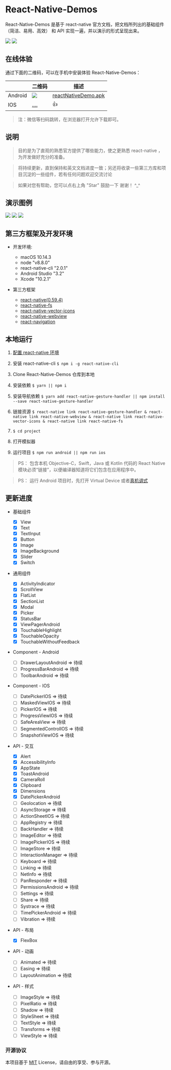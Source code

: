 # React-Native-Demos

React-Native-Demos 是基于 react-native 官方文档，把文档所列出的基础组件（简洁、易用、高效） 和 API 实现一遍，并以演示的形式呈现出来。

![](https://img.shields.io/badge/License-MIT-lightgrey.svg) ![](https://img.shields.io/badge/Powered%20by-ReactNative-28b1b0.svg)

## 在线体验

通过下面的二维码，可以在手机中安装体验 React-Native-Demos：

|         | 二维码                          | 描述                                                                                                               |
| ------- | ------------------------------- | ------------------------------------------------------------------------------------------------------------------ |
| Android | ![](/public/images/QR_v1.0.png) | [ reactNativeDemo.apk](https://github.com/cllemon/reactNativeDemo/releases/download/v1.0/reactNativeDemo-v1.0.apk) |
| IOS     | [....]()                        | 👍                                                                                                                 |

> 注：微信等扫码跳转，在浏览器打开允许下载即可。

## 说明

> 目的是为了直观的熟悉官方提供了哪些能力，使之更熟悉 react-native ，为开发做好充分的准备。

> 将持续更新，直到保持和英文文档进度一致；另还将收录一些第三方库和项目沉淀的一些组件，若有任何问题欢迎交流讨论

> 如果对您有帮助，您可以点右上角 "Star" 鼓励一下 谢谢！ ^\_^

## 演示图例

![](/public/images/demo_1.png)
![](/public/images/demo_2.png)
![](/public/images/demo_3.gif)

## 第三方框架及开发环境

- 开发环境:

  - macOS 10.14.3
  - node "v8.8.0"
  - react-native-cli "2.0.1"
  - Android Studio "3.2"
  - Xcode "10.2.1"

- 第三方框架
  - [react-native(0.59.4)](https://github.com/facebook/react-native)
  - [react-native-fs](https://github.com/itinance/react-native-fs)
  - [react-native-vector-icons](https://github.com/oblador/react-native-vector-icons)
  - [react-native-webview](https://github.com/react-native-community/react-native-webview)
  - [react-navigation](https://github.com/react-navigation/react-navigation)

## 本地运行

1. [配置 react-native 环境](https://reactnative.cn/docs/getting-started/)

2. 安装 react-native-cli `$ npm i -g react-native-cli`

3. Clone React-Native-Demos 仓库到本地

4. 安装依赖 `$ yarn || npm i`

5. 安装导航依赖 `$ yarn add react-native-gesture-handler || npm install --save react-native-gesture-handler`

6. 链接资源 `$ react-native link react-native-gesture-handler & react-native link react-native-webview & react-native link react-native-vector-icons & react-native link react-native-fs`

7. `$ cd project`

8. 打开模拟器

9. 运行项目 `$ npm run android || npm run ios`

> PS：
> 包含本机 Objective-C，Swift，Java 或 Kotlin 代码的 React Native 模块必须“链接”，以便编译器知道将它们包含在应用程序中。

> PS：
> 运行 Android 项目时，先打开 Virtual Device 或者[真机调式](https://reactnative.cn/docs/running-on-device/)

## 更新进度

- 基础组件

  - [x] View
  - [x] Text
  - [x] TextInput
  - [x] Button
  - [x] Image
  - [x] ImageBackground
  - [x] Slider
  - [x] Switch

- 通用组件

  - [x] ActivityIndicator
  - [x] ScrollView
  - [x] FlatList
  - [x] SectionList
  - [x] Modal
  - [x] Picker
  - [x] StatusBar
  - [x] ViewPagerAndroid
  - [x] TouchableHighlight
  - [x] TouchableOpacity
  - [x] TouchableWithoutFeedback

- Component - Android

  - [ ] DrawerLayoutAndroid => 待续
  - [ ] ProgressBarAndroid => 待续
  - [ ] ToolbarAndroid => 待续

- Component - IOS

  - [ ] DatePickerIOS => 待续
  - [ ] MaskedViewIOS => 待续
  - [ ] PickerIOS => 待续
  - [ ] ProgressViewIOS => 待续
  - [ ] SafeAreaView => 待续
  - [ ] SegmentedControlIOS => 待续
  - [ ] SnapshotViewIOS => 待续

- API - 交互

  - [x] Alert
  - [x] AccessibilityInfo
  - [x] AppState
  - [x] ToastAndroid
  - [x] CameraRoll
  - [x] Clipboard
  - [x] Dimensions
  - [x] DatePickerAndroid
  - [ ] Geolocation => 待续
  - [ ] AsyncStorage => 待续
  - [ ] ActionSheetIOS => 待续
  - [ ] AppRegistry => 待续
  - [ ] BackHandler => 待续
  - [ ] ImageEditor => 待续
  - [ ] ImagePickerIOS => 待续
  - [ ] ImageStore => 待续
  - [ ] InteractionManager => 待续
  - [ ] Keyboard => 待续
  - [ ] Linking => 待续
  - [ ] NetInfo => 待续
  - [ ] PanResponder => 待续
  - [ ] PermissionsAndroid => 待续
  - [ ] Settings => 待续
  - [ ] Share => 待续
  - [ ] Systrace => 待续
  - [ ] TimePickerAndroid => 待续
  - [ ] Vibration => 待续

- API - 布局

  - [x] FlexBox

- API - 动画

  - [ ] Animated => 待续
  - [ ] Easing => 待续
  - [ ] LayoutAnimation => 待续

- API - 样式
  - [ ] ImageStyle => 待续
  - [ ] PixelRatio => 待续
  - [ ] Shadow => 待续
  - [ ] StyleSheet => 待续
  - [ ] TextStyle => 待续
  - [ ] Transforms => 待续
  - [ ] ViewStyle => 待续

### 开源协议

本项目基于 [MIT](http://opensource.org/licenses/MIT) License，请自由的享受、参与开源。
